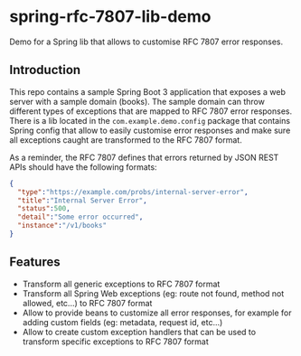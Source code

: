 # spring-rfc-7807-lib-demo
Demo for a Spring lib that allows to customise RFC 7807 error responses.

## Introduction
This repo contains a sample Spring Boot 3 application that exposes a web server with a sample domain (books).
The sample domain can throw different types of exceptions that are mapped to RFC 7807 error responses.
There is a lib located in the `com.example.demo.config` package that contains Spring config that allow to easily customise error responses
and make sure all exceptions caught are transformed to the RFC 7807 format.

As a reminder, the RFC 7807 defines that errors returned by JSON REST APIs should have the following formats:

```json
{
  "type":"https://example.com/probs/internal-server-error",
  "title":"Internal Server Error",
  "status":500,
  "detail":"Some error occurred",
  "instance":"/v1/books"
}
```

## Features
- Transform all generic exceptions to RFC 7807 format
- Transform all Spring Web exceptions (eg: route not found, method not allowed, etc...) to RFC 7807 format
- Allow to provide beans to customize all error responses, for example for adding custom fields (eg: metadata, request id, etc...)
- Allow to create custom exception handlers that can be used to transform specific exceptions to RFC 7807 format